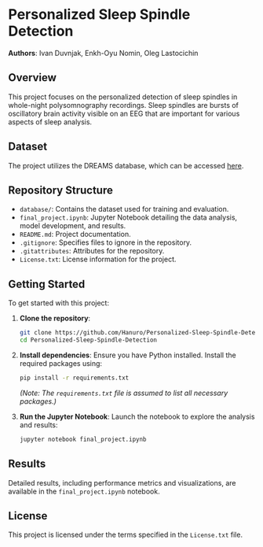 # Personalized Sleep Spindle Detection

**Authors**: Ivan Duvnjak, Enkh-Oyu Nomin, Oleg Lastocichin

## Overview

This project focuses on the personalized detection of sleep spindles in whole-night polysomnography recordings. Sleep spindles are bursts of oscillatory brain activity visible on an EEG that are important for various aspects of sleep analysis.

## Dataset

The project utilizes the DREAMS database, which can be accessed [here](https://zenodo.org/record/2650146).

## Repository Structure

- `database/`: Contains the dataset used for training and evaluation.
- `final_project.ipynb`: Jupyter Notebook detailing the data analysis, model development, and results.
- `README.md`: Project documentation.
- `.gitignore`: Specifies files to ignore in the repository.
- `.gitattributes`: Attributes for the repository.
- `License.txt`: License information for the project.

## Getting Started

To get started with this project:

1. **Clone the repository**:
   ```bash
   git clone https://github.com/Hanuro/Personalized-Sleep-Spindle-Detection.git
   cd Personalized-Sleep-Spindle-Detection
   ```

2. **Install dependencies**:
   Ensure you have Python installed. Install the required packages using:
   ```bash
   pip install -r requirements.txt
   ```
   *(Note: The `requirements.txt` file is assumed to list all necessary packages.)*

3. **Run the Jupyter Notebook**:
   Launch the notebook to explore the analysis and results:
   ```bash
   jupyter notebook final_project.ipynb
   ```

## Results

Detailed results, including performance metrics and visualizations, are available in the `final_project.ipynb` notebook.

## License

This project is licensed under the terms specified in the `License.txt` file.
